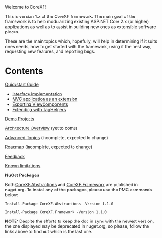 Welcome to CoreXF!

This is version 1.x of the CoreXF framework. The main goal of the framework is to help modularizing existing ASP.NET Core 2.x (or higher) applications as well as to assist in building new ones as extensible software pieces.

These are the main topics which, hopefully, will help in determining if it suits ones needs, how to get started with the framework, using it the best way, requesting new features, and reporting bugs.

# Contents
[Quickstart Guide](https://github.com/achristov/CoreXF/Docs/Quickstart-Guide)
- [Interface implementation](https://github.com/achristov/CoreXF/Docs/Interface-implementation)
- [MVC application as an extension](https://github.com/achristov/CoreXF/Docs/MVC-application-as-an-extension)
- [Exporting ViewComponents](https://github.com/achristov/CoreXF/Docs/Exporting-ViewComponents)
- [Extending with TagHelpers](https://github.com/achristov/CoreXF/Docs/Extending-with-TagHelpers)

[Demo Projects](https://github.com/achristov/CoreXF/Docs/Demo-Projects)

[Architecture Overview](https://github.com/achristov/CoreXF/Docs/Architecture-Overview) (yet to come)

[Advanced Topics](https://github.com/achristov/CoreXF/Docs/Advanced-Topics) (incomplete, expected to change)

[Roadmap](https://github.com/achristov/CoreXF/Docs/Roadmap) (incomplete, expected to change)

[Feedback](https://github.com/achristov/CoreXF/Docs/Feedback) 

[Known limitations](https://github.com/achristov/CoreXF/Docs/Known-limitations)

**NuGet Packages**

Both [CoreXF.Abstractions](https://www.nuget.org/packages/CoreXF.Abstractions) and [CoreXF.Framework](https://www.nuget.org/packages/CoreXF.Framework/) are published in nuget.org. To install any of the packages, please use the PMC commands below:

`Install-Package CoreXF.Abstractions -Version 1.1.0`

`Install-Package CoreXF.Framework -Version 1.1.0`

**NOTE:** Despite the efforts to keep the doc in sync with the newest version, the one displayed may be deprecated in nuget.org, so please, follow the links above to find out which is the last one.



